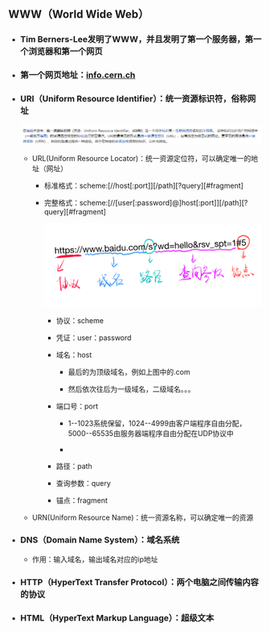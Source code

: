 ## WWW（**World Wide Web**）

* ### Tim Berners-Lee发明了WWW，并且发明了第一个服务器，第一个浏览器和第一个网页
* ### 第一个网页地址：[info.cern.ch](http://info.cern.ch/)
* ### URI（Uniform Resource Identifier）：统一资源标识符，俗称网址

  ![](/assets/URI.png)

  * URL\(Uniform Resource Locator\)：统一资源定位符，可以确定唯一的地址（网址）

    * 标准格式：scheme:\[//host\[:port\]\]\[/path\]\[?query\]\[\#fragment\]

    * 完整格式：scheme:\[//\[user\[:password\]@\]host\[:port\]\]\[/path\]\[?query\]\[\#fragment\]

      ![](/assets/URL.png)

      * 协议：scheme

      * 凭证：user：password

      * 域名：host

        * 最后的为顶级域名，例如上图中的.com

        * 然后依次往后为一级域名，二级域名。。。

      * 端口号：port

        * 1--1023系统保留，1024--4999由客户端程序自由分配，5000--65535由服务器端程序自由分配在UDP协议中

        * 

      * 路径：path

      * 查询参数：query

      * 锚点：fragment

  * URN\(Uniform Resource Name\)：统一资源名称，可以确定唯一的资源

* ### DNS（Domain Name System）：域名系统

  * 作用：输入域名，输出域名对应的ip地址
* ### HTTP（HyperText Transfer Protocol）：两个电脑之间传输内容的协议
* ### HTML（HyperText Markup Language）：超级文本





